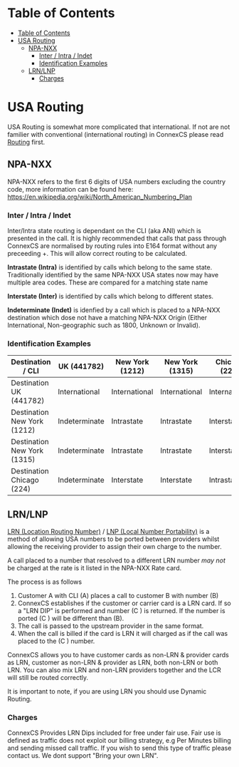 # Table of Contents
* [Table of Contents](#table-of-contents)
* [USA Routing](#usa-routing)
  * [NPA-NXX](#npa-nxx)
    * [Inter / Intra / Indet](#inter-intra-indet)
    * [Identification Examples](#identification-examples)
  * [LRN/LNP](#lrn-lnp)
    * [Charges](#charges)

# USA Routing
USA Routing is somewhat more complicated that international. If not are not familier with conventional (international routing) in ConnexCS please read [Routing](/en/latest/routing/) first.

## NPA-NXX
NPA-NXX refers to the first 6 digits of USA numbers excluding the country code, more information can be found here:
https://en.wikipedia.org/wiki/North_American_Numbering_Plan

### Inter / Intra / Indet
Inter/Intra state routing is dependant on the CLI (aka ANI) which is presented in the call. It is highly recommended that calls that pass through ConnexCS are normalised by routing rules into E164 format without any preceeding +. This will allow correct routing to be calculated.

**Intrastate (Intra)** is identified by calls which belong to the same state. Traditionally identified by the same NPA-NXX USA states now may have multiple area codes. These are compared for a matching state name

**Interstate (Inter)** is identified by calls which belong to different states.

**Indeterminate (Indet)** is idenfied by a call which is placed to a NPA-NXX destination which dose not have a matching NPA-NXX Origin (Either International, Non-geographic such as 1800, Unknown or Invalid).

### Identification Examples
| Destination / CLI           | UK (441782)   | New York (1212) | New York (1315) | Chicago (224) | Unknown       | Withheld      |
|-----------------------------|---------------|-----------------|-----------------|---------------|---------------|---------------|
| Destination UK (441782)     | International |   International | International   | International | International | International |
| Destination New York (1212) | Indeterminate | Intrastate      | Intrastate      | Interstate    | Indeterminate | Indeterminate |
| Destination New York (1315) | Indeterminate | Intrastate      | Intrastate      | Interstate    | Indeterminate | Indeterminate |
| Destination Chicago (224)   | Indeterminate | Interstate      | Interstate      | Intrastate    | Indeterminate | Indeterminate |


## LRN/LNP 
[LRN (Location Routing Number)](https://en.wikipedia.org/wiki/Location_Routing_Number) / [LNP (Local Number Portability)](https://en.wikipedia.org/wiki/Local_number_portability) is a method of allowing USA numbers to be ported between providers whilst allowing the receiving provider to assign their own charge to the number.

A call placed to a number that resolved to a different LRN number _may not_ be charged at the rate is it listed in the NPA-NXX Rate card.

The process is as follows
1. Customer A with CLI (A) places a call to customer B with number (B)
2. ConnexCS establishes if the customer or carrier card is a LRN card. If so a "LRN DIP" is performed and number (C ) is returned. If the number is ported (C ) will be different than (B).
3. The call is passed to the upstream provider in the same format.
4. When the call is billed if the card is LRN it will charged as if the call was placed to the (C ) number.

ConnexCS allows you to have customer cards as non-LRN & provider cards as LRN, customer as non-LRN & provider as LRN, both non-LRN or both LRN. You can also mix LRN and non-LRN providers together and the LCR will still be routed correctly.

It is important to note, if you are using LRN you should use Dynamic Routing.

### Charges
ConnexCS Provides LRN Dips included for free under fair use. Fair use is defined as traffic does not exploit our billing strategy, e.g Per Minutes billing and sending missed call traffic. If you wish to send this type of traffic please contact us. We dont support "Bring your own LRN".
